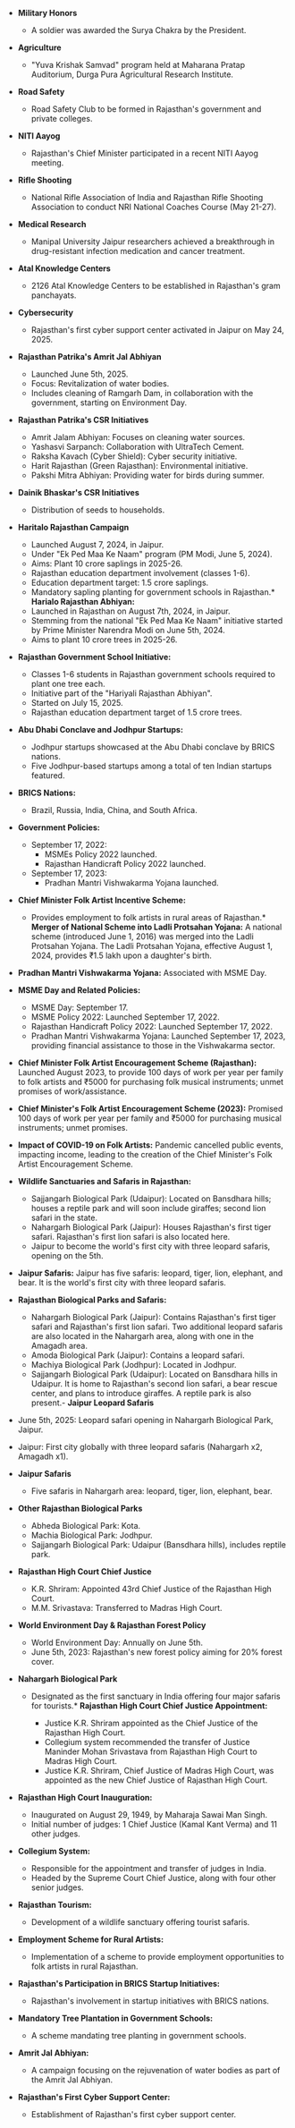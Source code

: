 *   **Military Honors**
    *   A soldier was awarded the Surya Chakra by the President.

*   **Agriculture**
    *   "Yuva Krishak Samvad" program held at Maharana Pratap Auditorium, Durga Pura Agricultural Research Institute.

*   **Road Safety**
    *   Road Safety Club to be formed in Rajasthan's government and private colleges.

*   **NITI Aayog**
    *   Rajasthan's Chief Minister participated in a recent NITI Aayog meeting.

*   **Rifle Shooting**
    *   National Rifle Association of India and Rajasthan Rifle Shooting Association to conduct NRI National Coaches Course (May 21-27).

*   **Medical Research**
    *   Manipal University Jaipur researchers achieved a breakthrough in drug-resistant infection medication and cancer treatment.

*   **Atal Knowledge Centers**
    *   2126 Atal Knowledge Centers to be established in Rajasthan's gram panchayats.

*   **Cybersecurity**
    *   Rajasthan's first cyber support center activated in Jaipur on May 24, 2025.

*   **Rajasthan Patrika's Amrit Jal Abhiyan**
    *   Launched June 5th, 2025.
    *   Focus: Revitalization of water bodies.
    *   Includes cleaning of Ramgarh Dam, in collaboration with the government, starting on Environment Day.

*   **Rajasthan Patrika's CSR Initiatives**
    *   Amrit Jalam Abhiyan: Focuses on cleaning water sources.
    *   Yashasvi Sarpanch: Collaboration with UltraTech Cement.
    *   Raksha Kavach (Cyber Shield): Cyber security initiative.
    *   Harit Rajasthan (Green Rajasthan): Environmental initiative.
    *   Pakshi Mitra Abhiyan: Providing water for birds during summer.

*   **Dainik Bhaskar's CSR Initiatives**
    *   Distribution of seeds to households.

*   **Haritalo Rajasthan Campaign**
    *   Launched August 7, 2024, in Jaipur.
    *   Under "Ek Ped Maa Ke Naam" program (PM Modi, June 5, 2024).
    *   Aims: Plant 10 crore saplings in 2025-26.
    *   Rajasthan education department involvement (classes 1-6).
    *   Education department target: 1.5 crore saplings.
    *   Mandatory sapling planting for government schools in Rajasthan.*   **Harialo Rajasthan Abhiyan:**
    *   Launched in Rajasthan on August 7th, 2024, in Jaipur.
    *   Stemming from the national "Ek Ped Maa Ke Naam" initiative started by Prime Minister Narendra Modi on June 5th, 2024.
    *   Aims to plant 10 crore trees in 2025-26.

*   **Rajasthan Government School Initiative:**
    *   Classes 1-6 students in Rajasthan government schools required to plant one tree each.
    *   Initiative part of the "Hariyali Rajasthan Abhiyan".
    *   Started on July 15, 2025.
    *   Rajasthan education department target of 1.5 crore trees.

*   **Abu Dhabi Conclave and Jodhpur Startups:**
    *   Jodhpur startups showcased at the Abu Dhabi conclave by BRICS nations.
    *   Five Jodhpur-based startups among a total of ten Indian startups featured.

*   **BRICS Nations:**
    *   Brazil, Russia, India, China, and South Africa.

*   **Government Policies:**
    *   September 17, 2022:
        *   MSMEs Policy 2022 launched.
        *   Rajasthan Handicraft Policy 2022 launched.
    *   September 17, 2023:
        *   Pradhan Mantri Vishwakarma Yojana launched.

*   **Chief Minister Folk Artist Incentive Scheme:**
    *   Provides employment to folk artists in rural areas of Rajasthan.*   **Merger of National Scheme into Ladli Protsahan Yojana:** A national scheme (introduced June 1, 2016) was merged into the Ladli Protsahan Yojana. The Ladli Protsahan Yojana, effective August 1, 2024, provides ₹1.5 lakh upon a daughter's birth.
*   **Pradhan Mantri Vishwakarma Yojana:** Associated with MSME Day.
*   **MSME Day and Related Policies:**
    *   MSME Day: September 17.
    *   MSME Policy 2022: Launched September 17, 2022.
    *   Rajasthan Handicraft Policy 2022: Launched September 17, 2022.
    *   Pradhan Mantri Vishwakarma Yojana: Launched September 17, 2023, providing financial assistance to those in the Vishwakarma sector.
*   **Chief Minister Folk Artist Encouragement Scheme (Rajasthan):** Launched August 2023, to provide 100 days of work per year per family to folk artists and ₹5000 for purchasing folk musical instruments; unmet promises of work/assistance.
*   **Chief Minister's Folk Artist Encouragement Scheme (2023):** Promised 100 days of work per year per family and ₹5000 for purchasing musical instruments; unmet promises.
*   **Impact of COVID-19 on Folk Artists:** Pandemic cancelled public events, impacting income, leading to the creation of the Chief Minister's Folk Artist Encouragement Scheme.
*   **Wildlife Sanctuaries and Safaris in Rajasthan:**
    *   Sajjangarh Biological Park (Udaipur): Located on Bansdhara hills; houses a reptile park and will soon include giraffes; second lion safari in the state.
    *   Nahargarh Biological Park (Jaipur): Houses Rajasthan's first tiger safari. Rajasthan's first lion safari is also located here.
    *   Jaipur to become the world's first city with three leopard safaris, opening on the 5th.
*   **Jaipur Safaris:** Jaipur has five safaris: leopard, tiger, lion, elephant, and bear. It is the world's first city with three leopard safaris.
*   **Rajasthan Biological Parks and Safaris:**
    *   Nahargarh Biological Park (Jaipur): Contains Rajasthan's first tiger safari and Rajasthan's first lion safari. Two additional leopard safaris are also located in the Nahargarh area, along with one in the Amagadh area.
    *   Amoda Biological Park (Jaipur): Contains a leopard safari.
    *   Machiya Biological Park (Jodhpur): Located in Jodhpur.
    *   Sajjangarh Biological Park (Udaipur): Located on Bansdhara hills in Udaipur. It is home to Rajasthan's second lion safari, a bear rescue center, and plans to introduce giraffes. A reptile park is also present.- **Jaipur Leopard Safaris**
  - June 5th, 2025: Leopard safari opening in Nahargarh Biological Park, Jaipur.
  - Jaipur: First city globally with three leopard safaris (Nahargarh x2, Amagadh x1).

- **Jaipur Safaris**
  - Five safaris in Nahargarh area: leopard, tiger, lion, elephant, bear.

- **Other Rajasthan Biological Parks**
  - Abheda Biological Park: Kota.
  - Machia Biological Park: Jodhpur.
  - Sajjangarh Biological Park: Udaipur (Bansdhara hills), includes reptile park.

- **Rajasthan High Court Chief Justice**
  - K.R. Shriram: Appointed 43rd Chief Justice of the Rajasthan High Court.
  - M.M. Srivastava: Transferred to Madras High Court.

- **World Environment Day & Rajasthan Forest Policy**
  - World Environment Day: Annually on June 5th.
  - June 5th, 2023: Rajasthan's new forest policy aiming for 20% forest cover.

- **Nahargarh Biological Park**
  - Designated as the first sanctuary in India offering four major safaris for tourists.*   **Rajasthan High Court Chief Justice Appointment:**

    *   Justice K.R. Shriram appointed as the Chief Justice of the Rajasthan High Court.
    *   Collegium system recommended the transfer of Justice Maninder Mohan Srivastava from Rajasthan High Court to Madras High Court.
    *   Justice K.R. Shriram, Chief Justice of Madras High Court, was appointed as the new Chief Justice of Rajasthan High Court.
*   **Rajasthan High Court Inauguration:**

    *   Inaugurated on August 29, 1949, by Maharaja Sawai Man Singh.
    *   Initial number of judges: 1 Chief Justice (Kamal Kant Verma) and 11 other judges.
*   **Collegium System:**

    *   Responsible for the appointment and transfer of judges in India.
    *   Headed by the Supreme Court Chief Justice, along with four other senior judges.
*   **Rajasthan Tourism:**

    *   Development of a wildlife sanctuary offering tourist safaris.
*   **Employment Scheme for Rural Artists:**

    *   Implementation of a scheme to provide employment opportunities to folk artists in rural Rajasthan.
*   **Rajasthan's Participation in BRICS Startup Initiatives:**

    *   Rajasthan's involvement in startup initiatives with BRICS nations.
*   **Mandatory Tree Plantation in Government Schools:**

    *   A scheme mandating tree planting in government schools.
*   **Amrit Jal Abhiyan:**

    *   A campaign focusing on the rejuvenation of water bodies as part of the Amrit Jal Abhiyan.
*   **Rajasthan's First Cyber Support Center:**

    *   Establishment of Rajasthan's first cyber support center.